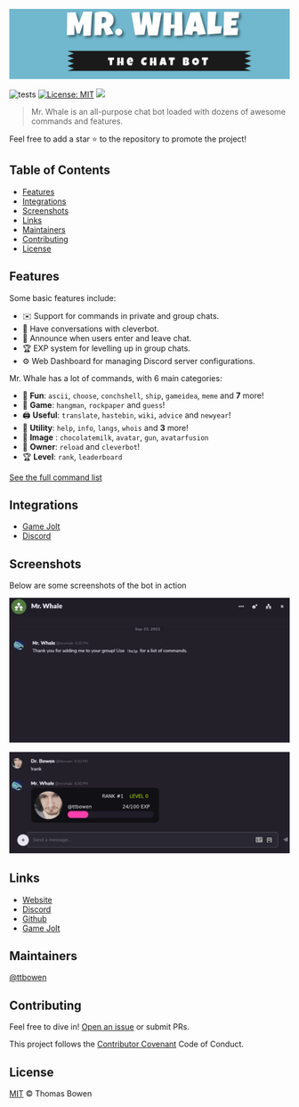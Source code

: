 ![Mr. Whale](images/logo.png)

![tests](https://github.com/mrwhale-io/mrwhale/workflows/tests/badge.svg)
[![License: MIT](https://img.shields.io/badge/License-MIT-yellow.svg)](https://opensource.org/licenses/MIT)
[![](https://img.shields.io/discord/773335253032501278.svg?logo=discord&colorB=7289DA)](https://discord.gg/wjBnkR4AUZ)

> Mr. Whale is an all-purpose chat bot loaded with dozens of awesome commands and features.

Feel free to add a star ⭐ to the repository to promote the project!

## Table of Contents

- [Features](#features)
- [Integrations](#integrations)
- [Screenshots](#screenshots)
- [Links](#links)
- [Maintainers](#maintainers)
- [Contributing](#contributing)
- [License](#license)

## Features

Some basic features include:

- ✉️ Support for commands in private and group chats.
- 🤖 Have conversations with cleverbot.
- 📣 Announce when users enter and leave chat.
- 🏆 EXP system for levelling up in group chats.
- ⚙️ Web Dashboard for managing Discord server configurations.

Mr. Whale has a lot of commands, with 6 main categories:

- 👻 **Fun**: `ascii`, `choose`, `conchshell`, `ship`, `gameidea`, `meme` and **7** more!
- 🎲 **Game**: `hangman`, `rockpaper` and `guess`!
- 🖨️ **Useful**: `translate`, `hastebin`, `wiki`, `advice` and `newyear`!
- 🔧 **Utility**: `help`, `info`, `langs`, `whois` and **3** more!
- 🎨 **Image** : `chocolatemilk`, `avatar`, `gun`, `avatarfusion`
- 👑 **Owner**: `reload` and `cleverbot`!
- 🏆 **Level**: `rank`, `leaderboard`

[See the full command list](https://www.mrwhale.io/commands)

## Integrations

- [Game Jolt](https://github.com/mrwhale-io/mrwhale/tree/discord/packages/mrwhale-gamejolt)
- [Discord](https://github.com/mrwhale-io/mrwhale/tree/discord/packages/mrwhale-discord)

## Screenshots

Below are some screenshots of the bot in action

![Mr. Whale](images/screenshot.gif)

![Mr. Whale](images/screenshot2.png)

## Links

- [Website](https://www.mrwhale.io/)
- [Discord](https://discord.gg/wjBnkR4AUZ)
- [Github](https://github.com/mrwhale-io/mrwhale/)
- [Game Jolt](https://gamejolt.com/@mrwhale)

## Maintainers

[@ttbowen](https://github.com/ttbowen)

## Contributing

Feel free to dive in! [Open an issue](https://github.com/mrwhale-io/mrwhale/issues/new) or submit PRs.

This project follows the [Contributor Covenant](http://contributor-covenant.org/version/1/3/0/) Code of Conduct.

## License

[MIT](LICENSE) © Thomas Bowen
